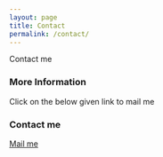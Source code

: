 ```yaml
---
layout: page
title: Contact
permalink: /contact/
---
```


Contact me

### More Information

Click on the below given link to mail me

### Contact me

[Mail me](mailto:deepnavigator@gmail.com)